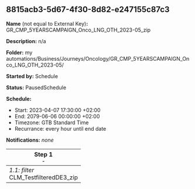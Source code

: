 ## 8815acb3-5d67-4f30-8d82-e247155c87c3

**Name** (not equal to External Key)**:** GR_CMP_5YEARSCAMPAIGN_Onco_LNG_OTH_2023-05_zip

**Description:** n/a

**Folder:** my automations/Business/Journeys/Oncology/GR_CMP_5YEARSCAMPAIGN_Onco_LNG_OTH_2023-05/

**Started by:** Schedule

**Status:** PausedSchedule

**Schedule:**

* Start: 2023-04-07 17:30:00 +02:00
* End: 2079-06-06 00:00:00 +02:00
* Timezone: GTB Standard Time
* Recurrance: every hour until end date

**Notifications:** _none_


| Step 1<br>_<small>-</small>_ |
| --- |
| _1.1: filter_<br>CLM_TestfilteredDE3_zip |
